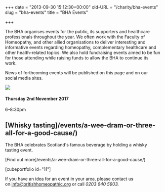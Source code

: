 +++
date = "2013-09-30 15:12:30+00:00"
old-URL = "/charity/bha-events"
slug = "bha-events"
title = "BHA Events"

+++

The BHA organises events for the public, its supporters and healthcare professionals throughout the year. We often work with the Faculty of Homeopathy, and other allied organisations to deliver interesting and informative events regarding homeopathy, complementary healthcare and other health-related topics. We also hold fundraising events aimed to be fun for those attending while raising funds to allow the BHA to continue its work.

News of forthcoming events will be published on this page and on our social media sites.

[![](https://res.cloudinary.com/homeopathyuk/v1557403245/bha/whiskey-tasting-640.jpg)](/events/a-wee-dram-or-three-all-for-a-good-cause/)

#### Thursday 2nd November 2017
6–8:30pm

## [Whisky tasting]/events/a-wee-dram-or-three-all-for-a-good-cause/)

The BHA celebrates Scotland's famous beverage by holding a whisky tasting event.

[Find out more]/events/a-wee-dram-or-three-all-for-a-good-cause/)

[cubeportfolio id="11"]

If you have an idea for an event in your area, please contact us on [info@britishhomeopathic.org](mailto:info@britishhomeopathic.org) or call _0203 640 5903._
